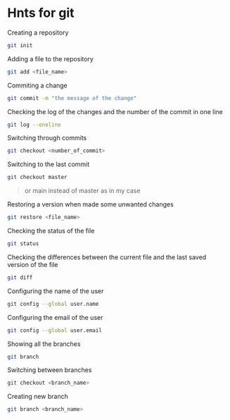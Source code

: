 # Hnts for git

Creating a repository
```sh
git init
```
Adding a file to the repository
```sh
git add <file_name>
```
Commiting a change
```sh
git commit -m "the message of the change"
```
Checking the log of the changes and the number of the commit in one line
```sh
git log --oneline
```
Switching through commits
```sh
git checkout <number_of_commit>
```
Switching to the last commit
```sh
git checkout master
```
>or main instead of master as in my case

Restoring a version when made some unwanted changes
```sh
git restore <file_name>
```
Checking the status of the file
```sh
git status
```
Checking the differences between the current file and the last saved version of the file
```sh
git diff
```
Configuring the name of the user
```sh
git config --global user.name
```
Configuring the email of the user
```sh
git config --global user.email
```

Showing all the branches
```sh
git branch
```

Switching between branches
```sh
git checkout <branch_name>
```

Creating new branch
```sh
git branch <branch_name>
```

